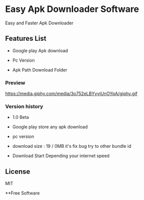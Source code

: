 # Easy Apk Downloader Software
Easy and Faster Apk Downloader 


## Features List

- Google play Apk download

- Pc Version 

- Apk Path Download Folder

### Preview

https://media.giphy.com/media/3o752eLBYyyjUnOYqA/giphy.gif


### Version history

- 1.0 Beta

* Google play store any apk download 

* pc version

*  download size : 19 / 0MB it's fix bug try to other bundle id

* Download Start Depending your internet speed



License
----

MIT


**Free Software

